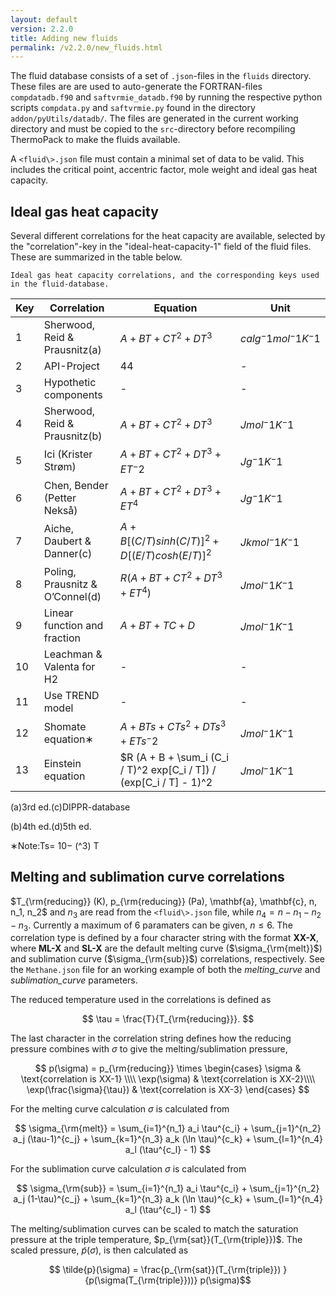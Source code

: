 ```yaml
---
layout: default
version: 2.2.0
title: Adding new fluids
permalink: /v2.2.0/new_fluids.html
---
```


The fluid database consists of a set of
`.json`-files in the
`fluids` directory. These files are
are used to auto-generate the FORTRAN-files
`compdatadb.f90` and
`saftvrmie_datadb.f90` by running
the respective python scripts
`compdata.py` and
`saftvrmie.py` found in the
directory `addon/pyUtils/datadb/`.
The files are generated in the current working directory and must be
copied to the `src`-directory
before recompiling ThermoPack to make the fluids available.

A `<fluid\>.json` file must
contain a minimal set of data to be valid. This includes the critical
point, accentric factor, mole weight and ideal gas heat capacity.

## Ideal gas heat capacity

Several different correlations for the heat capacity are available,
selected by the "correlation"-key in the "ideal-heat-capacity-1" field
of the fluid files. These are summarized in the table below.


```
Ideal gas heat capacity correlations, and the corresponding keys used in the fluid-database.
```

| Key | Correlation                         | Equation                                                      | Unit                  |
|-----|-------------------------------------|---------------------------------------------------------------|-----------------------|
| 1   | Sherwood, Reid & Prausnitz(a)       | $A + BT + CT^2 + DT^3$                                        | $cal g^-1 mol^-1 K^-1$ |
| 2   | API-Project                         | 44                                                            | -                     |
| 3   | Hypothetic components               | -                                                             | -                     |
| 4   | Sherwood, Reid & Prausnitz(b)       | $A + BT + CT^2 + DT^3$                                        | $J mol^-1 K^-1$       |
| 5   | Ici (Krister Strøm)                | $A + BT + CT^2 + DT^3 + ET^-2$                                | $J g^-1 K^-1$         |
| 6   | Chen, Bender (Petter Nekså)         | $A + BT + CT^2 + DT^3 + ET^4$                                 | $J g^-1 K^-1$         |
| 7   | Aiche, Daubert & Danner(c)          | $A + B [ (C / T) sinh(C/T) ]^2 + D [ (E / T) cosh(E / T) ]^2$ | $J kmol^-1 K^-1$      |
| 8   | Poling, Prausnitz & O’Connel(d)     | $R ( A + BT + CT^2 + DT^3 + ET^4 )$                           | $J mol^-1 K^-1$       |
| 9   | Linear function and fraction       | $A + BT + TC + D$                                             | $J mol^-1 K^-1$       |
| 10  | Leachman & Valenta for H2           | -                                                             | -                     |
| 11  | Use TREND model                     | -                                                             | -                     |
| 12  | Shomate equation∗                   | $A + B Ts + C Ts^2 + D Ts^3 + E Ts^-2$                        | $J mol^-1 K^-1$       |
| 13  | Einstein equation                  | $R (A + B + \sum_i (C_i / T)^2 exp[C_i / T]) / (exp[C_i / T] - 1)^2 |  $J mol^-1 K^-1$  |


(a)3rd ed.(c)DIPPR-database

(b)4th ed.(d)5th ed.

∗Note:Ts= 10− (^3) T


## Melting and sublimation curve correlations

$T_{\rm{reducing}} (K), p_{\rm{reducing}} (Pa), \mathbf{a}, \mathbf{c}, n, n_1, n_2$ and $n_3$ are read from the `<fluid\>.json` file, while $n_4 = n-n_1- n_2-n_3$. Currently  a maximum of 6 paramaters can be given, $n \leq 6$. The correlation type is defined by a four character string with the format **XX-X**, where **ML-X** and **SL-X** are the default melting curve ($\sigma_{\rm{melt}}$) and sublimation curve ($\sigma_{\rm{sub}}$) correlations, respectively. See the `Methane.json` file for an working example of both the *melting_curve* and *sublimation_curve* parameters.

The reduced temperature used in the correlations is  defined as

$$ \tau = \frac{T}{T_{\rm{reducing}}}. $$

The last character in the correlation string defines how the reducing pressure combines with $\sigma$ to give the melting/sublimation pressure,

$$
p(\sigma) = p_{\rm{reducing}} \times
\begin{cases} 
\sigma & \text{correlation is XX-1} \\\\
\exp(\sigma)  & \text{correlation is XX-2}\\\\
\exp(\frac{\sigma}{\tau})  & \text{correlation is XX-3}
\end{cases}
$$

For the melting curve calculation $\sigma$ is calculated from

$$ \sigma_{\rm{melt}} = \sum_{i=1}^{n_1} a_i \tau^{c_i}  + \sum_{j=1}^{n_2} a_j (\tau-1)^{c_j} + \sum_{k=1}^{n_3} a_k (\ln \tau)^{c_k} + \sum_{l=1}^{n_4} a_l (\tau^{c_l} - 1)  $$

For the sublimation curve calculation $\sigma$ is calculated from

$$ \sigma_{\rm{sub}} = \sum_{i=1}^{n_1} a_i \tau^{c_i}  + \sum_{j=1}^{n_2} a_j (1-\tau)^{c_j} + \sum_{k=1}^{n_3} a_k (\ln \tau)^{c_k} + \sum_{l=1}^{n_4} a_l (\tau^{c_l} - 1)  $$

The melting/sublimation curves can be scaled to match the saturation pressure at the triple temperature, $p_{\rm{sat}}(T_{\rm{triple}})$. The scaled pressure, $\tilde{p}(\sigma)$, is then calculated as

$$ \tilde{p}(\sigma) = \frac{p_{\rm{sat}}(T_{\rm{triple}}) }{p(\sigma(T_{\rm{triple}}))} p(\sigma)$$
